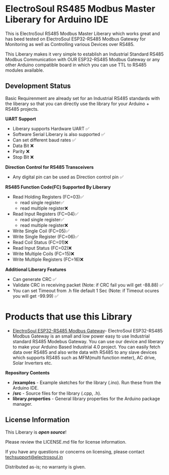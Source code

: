 # ElectroSoul RS485 Modbus Master Liberary for Arduino IDE

This is ElectroSoul RS485 Modbus Master Liberary which works great and has beed tested on ElectroSoul ESP32-RS485 Modbus Gateway for Monitoring as well as Controlling various Devices over RS485.

This Liberary makes it very simple to establish an Industrial Standard RS485 Modbus Communication with OUR ESP32-RS485 Modbus Gateway or any other Arduino compatible board in which you can use TTL to RS485 modules available.
<!-- 
# ElectroSoul ESP32-RS485 Modbus Gateway
<a href="https://www.tindie.com/products/electrosoul/esp32-rs485-modbus-gateway/"><img src="https://electrosoul.in/product_photo/RS485_Gateway_WiFi/Picture1.png" title="ESP32-RS485 Modbus Gateway" alt="ESP32-RS485 Modbus Gateway"></a>
-->
## Development Status
Basic Requirenment are already set for an Industrial RS485 standards with the liberary so that you can directly use the library for your Arduino + RS485 projects.

**UART Support**
  * Liberary supports Hardware UART ✅
  * Software Serial Liberary is also supported ✅
  * Can set different baud rates ✅
  * Data Bit ❌
  * Parity   ❌
  * Stop Bit ❌

**Direction Control for RS485 Transceivers**
  * Any digital pin can be used as Direction control pin ✅

**RS485 Function Code(FC) Supported By Liberary**
  * Read Holding Registers (FC=03)✅  
     * read single register✅
     * read multiple register❌
  * Read Input Registers (FC=04)✅
     * read single register✅
     * read multiple register❌
  * Write Single Coil (FC=05)✅
  * Write Single Register (FC=06)✅
  * Read Coil Status (FC=01)❌
  * Read Input Status (FC=02)❌
  * Write Multiple Coils (FC=15)❌
  * Write Multiple Registers (FC=16)❌

**Additional Liberary Features**
  * Can generate CRC ✅
  * Validate CRC in receiving packet (Note: if CRC fail you will get -88.88) ✅
  * You can set Timeout from .h file default 1 Sec (Note: if  Timeout ocures you will get -99.99) ✅
  
  
# Products that use this Library 

* [ElectroSoul ESP32-RS485 Modbus Gateway](https://www.tindie.com/products/electrosoul/esp32-rs485-modbus-gateway/)- ElectroSoul ESP32-RS485 Modbus Gateway is an small and low power easy to use Industrial standard RS485 Modebus Gateway. You can use our device and liberary to make your Arduino Based Industrial 4.0 project.
You can easily fetch data over RS485 and also write data with RS485 to any slave devices which supports RS485 such as MFM(multi function meter), AC drive, Solar Inverters etc.


**Repository Contents**

* **/examples** - Example sketches for the library (.ino). Run these from the Arduino IDE. 
* **/src** - Source files for the library (.cpp, .h).
* **library.properties** - General library properties for the Arduino package manager.

License Information
-------------------

This Liberary is _**open source**_! 

Please review the LICENSE.md file for license information. 

If you have any questions or concerns on licensing, please contact techsupport@electrosoul.in

Distributed as-is; no warranty is given.



  
  
  
  



